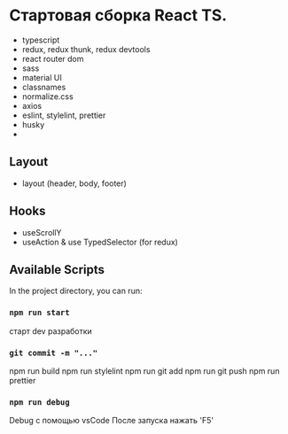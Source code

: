 # Стартовая сборка React TS.

- typescript
- redux, redux thunk, redux devtools
- react router dom
- sass
- material UI
- classnames
- normalize.css
- axios
- eslint, stylelint, prettier
- husky
-

## Layout

- layout (header, body, footer)

## Hooks

- useScrollY
- useAction & use TypedSelector (for redux)

## Available Scripts

In the project directory, you can run:

### `npm run start`

старт dev разработки

### `git commit -m "..."`

npm run build
npm run stylelint
npm run git add
npm run git push
npm run prettier

### `npm run debug`

Debug с помощью vsCode
После запуска нажать 'F5'
